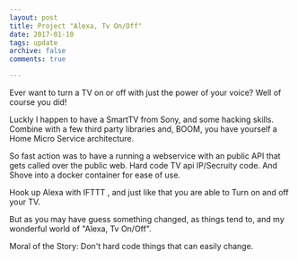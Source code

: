 ```yaml
---
layout: post
title: Project "Alexa, Tv On/Off"
date: 2017-01-10
tags: update
archive: false
comments: true

---
```


Ever want to turn a TV on or off with just the power of your voice? Well of course you did! 

Luckly I happen to have a SmartTV from Sony, and some hacking skills.
Combine with a few third party libraries and, BOOM, you have yourself a Home Micro Service architecture.

So fast action was to have a running a webservice with an public API that gets called over the public web. 
Hard code TV api IP/Secruity code.
And Shove into a docker container for ease of use.

Hook up Alexa with IFTTT , and just like that you are able to Turn on and off your TV.


But as you may have guess something changed, as things tend to, and my wonderful world of "Alexa, Tv On/Off". 

Moral of the Story: Don't hard code things that can easily change.
